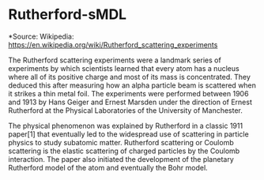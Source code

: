 # Rutherford-sMDL

*Source: Wikipedia: https://en.wikipedia.org/wiki/Rutherford_scattering_experiments

The Rutherford scattering experiments were a landmark series of experiments by which scientists learned that every atom has a nucleus where all of its positive charge and most of its mass is concentrated. They deduced this after measuring how an alpha particle beam is scattered when it strikes a thin metal foil. The experiments were performed between 1906 and 1913 by Hans Geiger and Ernest Marsden under the direction of Ernest Rutherford at the Physical Laboratories of the University of Manchester.

The physical phenomenon was explained by Rutherford in a classic 1911 paper[1] that eventually led to the widespread use of scattering in particle physics to study subatomic matter. Rutherford scattering or Coulomb scattering is the elastic scattering of charged particles by the Coulomb interaction. The paper also initiated the development of the planetary Rutherford model of the atom and eventually the Bohr model.
